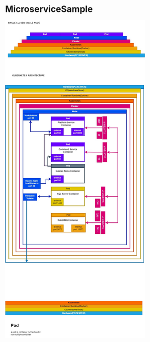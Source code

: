 # MicroserviceSample
![Architecture](https://github.com/FBicsharp/MicroserviceSample/blob/master/Docs/Architecture.jpg)